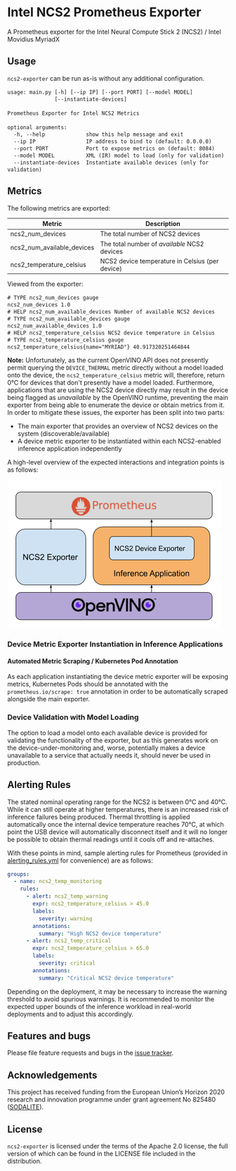 # Intel NCS2 Prometheus Exporter

A Prometheus exporter for the Intel Neural Compute Stick 2 (NCS2) / Intel Movidius MyriadX

## Usage

`ncs2-exporter` can be run as-is without any additional configuration.

```
usage: main.py [-h] [--ip IP] [--port PORT] [--model MODEL]
               [--instantiate-devices]

Prometheus Exporter for Intel NCS2 Metrics

optional arguments:
  -h, --help             show this help message and exit
  --ip IP                IP address to bind to (default: 0.0.0.0)
  --port PORT            Port to expose metrics on (default: 8084)
  --model MODEL          XML (IR) model to load (only for validation)
  --instantiate-devices  Instantiate available devices (only for validation)
```

## Metrics

The following metrics are exported:

| Metric | Description |
|--------|-------------|
| ncs2_num_devices | The total number of NCS2 devices |
| ncs2_num_available_devices | The total number of *available* NCS2 devices |
| ncs2_temperature_celsius | NCS2 device temperature in Celsius (per device) |

Viewed from the exporter:

```
# TYPE ncs2_num_devices gauge
ncs2_num_devices 1.0
# HELP ncs2_num_available_devices Number of available NCS2 devices
# TYPE ncs2_num_available_devices gauge
ncs2_num_available_devices 1.0
# HELP ncs2_temperature_celsius NCS2 device temperature in Celsius
# TYPE ncs2_temperature_celsius gauge
ncs2_temperature_celsius{name="MYRIAD"} 40.917320251464844
```

**Note:** Unfortunately, as the current OpenVINO API does not presently permit querying the `DEVICE_THERMAL` metric
directly without a model loaded onto the device, the `ncs2_temperature_celsius` metric will, therefore, return 0°C for
devices that don't presently have a model loaded. Furthermore, applications that are using the NCS2 device directly
may result in the device being flagged as *unavailable* by the OpenVINO runtime, preventing the main exporter from
being able to enumerate the device or obtain metrics from it. In order to mitigate these issues, the exporter has been
split into two parts:

- The main exporter that provides an overview of NCS2 devices on the system (discoverable/available)
- A device metric exporter to be instantiated within each NCS2-enabled inference application independently

A high-level overview of the expected interactions and integration points is as follows:

![NCS2 Exporter Overview](overview.png)

### Device Metric Exporter Instantiation in Inference Applications

#### Automated Metric Scraping / Kubernetes Pod Annotation

As each application instantiating the device metric exporter will be exposing metrics, Kubernetes Pods should be
annotated with the `prometheus.io/scrape: true` annotation in order to be automatically scraped alongside the main
exporter.

### Device Validation with Model Loading

The option to load a model onto each available device is provided for
validating the functionality of the exporter, but as this generates work on the device-under-monitoring and, worse,
potentially makes a device unavailable to a service that actually needs it, should never be used in production.

## Alerting Rules

The stated nominal operating range for the NCS2 is between 0°C and 40°C. While it can still operate at higher
temperatures, there is an increased risk of inference failures being produced. Thermal throttling is applied
automatically once the internal device temperature reaches 70°C, at which point the USB device will automatically
disconnect itself and it will no longer be possible to obtain thermal readings until it cools off and re-attaches.

With these points in mind, sample alerting rules for Prometheus (provided in [alerting_rules.yml](alerting_rules.yml)
for convenience) are as follows:

```yaml
groups:
  - name: ncs2_temp_monitoring
    rules:
      - alert: ncs2_temp_warning
        expr: ncs2_temperature_celsius > 45.0
        labels:
          severity: warning
        annotations:
          summary: "High NCS2 device temperature"
      - alert: ncs2_temp_critical
        expr: ncs2_temperature_celsius > 65.0
        labels:
          severity: critical
        annotations:
          summary: "Critical NCS2 device temperature"
```

Depending on the deployment, it may be necessary to increase the warning threshold to avoid spurious warnings. It is
recommended to monitor the expected upper bounds of the inference workload in real-world deployments and to adjust this
accordingly.

## Features and bugs

Please file feature requests and bugs in the [issue tracker][tracker].

## Acknowledgements

This project has received funding from the European Union’s Horizon 2020 research and innovation programme under grant
agreement No 825480 ([SODALITE]).

## License

`ncs2-exporter` is licensed under the terms of the Apache 2.0 license, the full
version of which can be found in the LICENSE file included in the distribution.

[tracker]: https://github.com/adaptant-labs/ncs2-exporter/issues
[adaptant/ncs2-exporter]: https://hub.docker.com/repository/docker/adaptant/ncs2-exporter
[SODALITE]: https://sodalite.eu